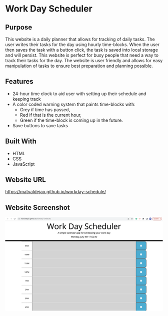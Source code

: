 # Work Day Scheduler

## Purpose
This website is a daily planner that allows for tracking of daily tasks. The user writes their tasks for the day using hourly time-blocks. When the user then saves the task with a button click, the task is saved into local storage and will persist. This website is perfect for busy people that need a way to track their tasks for the day. The website is user friendly and allows for easy manipulation of tasks to ensure best preparation and planning possible. 

## Features
 * 24-hour time clock to aid user with setting up their schedule and keeping track 
 * A color coded warning system that paints time-blocks with: 
    * Grey if time has passed, 
    * Red if that is the current hour,
    * Green if the time-block is coming up in the future.
 * Save buttons to save tasks

## Built With
 * HTML
 * CSS
 * JavaScript

## Website URL
https://matvaldejao.github.io/workday-schedule/

## Website Screenshot
![image](./Assets/Images/workday.png)